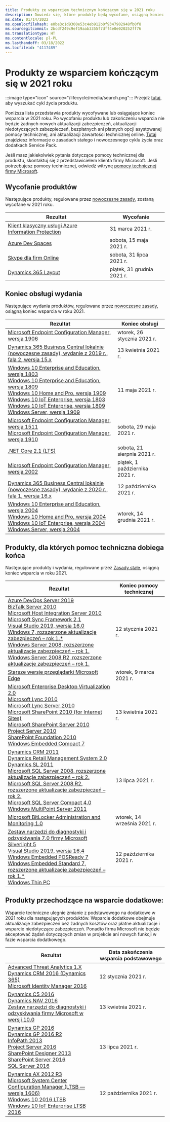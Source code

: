 ```yaml
---
title: Produkty ze wsparciem technicznym kończącym się w 2021 roku
description: Dowiedz się, które produkty będą wycofane, osiągną koniec wsparcia technicznego lub przejdą ze wsparcia podstawowego do dodatkowego w 2021 roku.
ms.date: 01/14/2022
ms.openlocfilehash: e0be3c1d9300e53c4eb912b0f9347902948fb0f8
ms.sourcegitcommit: 2bcdf249c9ef19aab3355f7dff4e0e020252ff76
ms.translationtype: HT
ms.contentlocale: pl-PL
ms.lasthandoff: 03/18/2022
ms.locfileid: "4117489"
---
```

# <a name="products-ending-support-in-2021"></a>Produkty ze wsparciem kończącym się w 2021 roku

:::image type="icon" source="/lifecycle/media/search.png":::
Przejdź [tutaj](/lifecycle/products/), aby wyszukać cykl życia produktu.

Poniższa lista przedstawia produkty wycofywane lub osiągające koniec wsparcia w 2021 roku. Po wycofaniu produktu lub zakończeniu wsparcia nie będzie żadnych nowych aktualizacji zabezpieczeń, aktualizacji niedotyczących zabezpieczeń, bezpłatnych ani płatnych opcji asystowanej pomocy technicznej, ani aktualizacji zawartości technicznej online. [Tutaj](/lifecycle/overview/product-end-of-support-overview) znajdziesz informacje o zasadach stałego i nowoczesnego cyklu życia oraz dodatkach Service Pack.

Jeśli masz jakiekolwiek pytania dotyczące pomocy technicznej dla produktu, skontaktuj się z przedstawicielem klienta firmy Microsoft. Jeśli potrzebujesz pomocy technicznej, odwiedź witrynę [pomocy technicznej firmy Microsoft](https://support.microsoft.com/contactus/?ws=support).

## <a name="product-retirements"></a>Wycofanie produktów

Następujące produkty, regulowane przez [nowoczesne zasady](/lifecycle/policies/modern), zostaną wycofane w 2021 roku.

| Rezultat | Wycofanie |
| --- | --- |
| [Klient klasyczny usługi Azure Information Protection](/lifecycle/products/azure-information-protection-classic-client?branch=live)<br> | 31 marca 2021 r. |
| [Azure Dev Spaces](/lifecycle/products/azure-dev-spaces?branch=live)<br> | sobota, 15 maja 2021 r. |
| [Skype dla firm Online](/lifecycle/products/skype-for-business-online?branch=live)<br> | sobota, 31 lipca 2021 r. |
| [Dynamics 365 Layout](/lifecycle/products/dynamics-365-layout?branch=live)<br> | piątek, 31 grudnia 2021 r. |


## <a name="release-end-of-servicing"></a>Koniec obsługi wydania

Następujące wydania produktów, regulowane przez [nowoczesne zasady](/lifecycle/policies/modern), osiągną koniec wsparcia w roku 2021.

| Rezultat | Koniec obsługi |
| --- | --- |
| [Microsoft Endpoint Configuration Manager, wersja 1906](/lifecycle/products/microsoft-endpoint-configuration-manager?branch=live)<br> | wtorek, 26 stycznia 2021 r. |
| [Dynamics 365 Business Central lokalnie (nowoczesne zasady), wydanie z 2019 r., fala 2, wersja 15.x](/lifecycle/products/dynamics-365-business-central-onpremises-modern-policy?branch=live)<br> | 13 kwietnia 2021 r. |
| [Windows 10 Enterprise and Education, wersja 1803](/lifecycle/products/windows-10-enterprise-and-education?branch=live)<br>[Windows 10 Enterprise and Education, wersja 1809](/lifecycle/products/windows-10-enterprise-and-education?branch=live)<br>[Windows 10 Home and Pro, wersja 1909](/lifecycle/products/windows-10-home-and-pro?branch=live)<br>[Windows 10 IoT Enterprise, wersja 1803](/lifecycle/products/windows-10-iot-enterprise?branch=live)<br>[Windows 10 IoT Enterprise, wersja 1809](/lifecycle/products/windows-10-iot-enterprise?branch=live)<br>[Windows Server, wersja 1909](/lifecycle/products/windows-server?branch=live)<br> | 11 maja 2021 r. |
| [Microsoft Endpoint Configuration Manager, wersja 1511](/lifecycle/products/microsoft-endpoint-configuration-manager?branch=live)<br>[Microsoft Endpoint Configuration Manager, wersja 1910](/lifecycle/products/microsoft-endpoint-configuration-manager?branch=live)<br> | sobota, 29 maja 2021 r. |
| [.NET Core 2.1 (LTS)](/lifecycle/products/microsoft-net-and-net-core?branch=live)<br> | sobota, 21 sierpnia 2021 r. |
| [Microsoft Endpoint Configuration Manager, wersja 2002](/lifecycle/products/microsoft-endpoint-configuration-manager?branch=live)<br> | piątek, 1 października 2021 r. |
| [Dynamics 365 Business Central lokalnie (nowoczesne zasady), wydanie z 2020 r., fala 1, wersja 16.x](/lifecycle/products/dynamics-365-business-central-onpremises-modern-policy?branch=live)<br> | 12 października 2021 r. |
| [Windows 10 Enterprise and Education, wersja 2004](/lifecycle/products/windows-10-enterprise-and-education?branch=live)<br>[Windows 10 Home and Pro, wersja 2004](/lifecycle/products/windows-10-home-and-pro?branch=live)<br>[Windows 10 IoT Enterprise, wersja 2004](/lifecycle/products/windows-10-iot-enterprise?branch=live)<br>[Windows Server, wersja 2004](/lifecycle/products/windows-server?branch=live)<br> | wtorek, 14 grudnia 2021 r. |


## <a name="products-reaching-end-of-support"></a>Produkty, dla których pomoc techniczna dobiega końca

Następujące produkty i wydania, regulowane przez [Zasady stałe](/lifecycle/policies/fixed), osiągną koniec wsparcia w roku 2021.

| Rezultat | Koniec pomocy technicznej |
| --- | --- |
| [Azure DevOps Server 2019](/lifecycle/products/azure-devops-server-2019?branch=live)<br>[BizTalk Server 2010](/lifecycle/products/biztalk-server-2010?branch=live)<br>[Microsoft Host Integration Server 2010](/lifecycle/products/microsoft-host-integration-server-2010?branch=live)<br>[Microsoft Sync Framework 2.1](/lifecycle/products/microsoft-sync-framework-21?branch=live)<br>[Visual Studio 2019, wersja 16.0](/lifecycle/products/visual-studio-2019?branch=live)<br>[Windows 7, rozszerzone aktualizacje zabezpieczeń – rok 1.*](/lifecycle/products/windows-7?branch=live)<br>[Windows Server 2008, rozszerzone aktualizacje zabezpieczeń – rok 1.](/lifecycle/products/windows-server-2008?branch=live)<br>[Windows Server 2008 R2, rozszerzone aktualizacje zabezpieczeń – rok 1.](/lifecycle/products/windows-server-2008-r2?branch=live)<br> | 12 stycznia 2021 r. |
| [Starsze wersje przeglądarki Microsoft Edge](/lifecycle/products/microsoft-edge-legacy?branch=live)<br> | wtorek, 9 marca 2021 r. |
| [Microsoft Enterprise Desktop Virtualization 2.0](/lifecycle/products/microsoft-enterprise-desktop-virtualization-20?branch=live)<br>[Microsoft Lync 2010](/lifecycle/products/microsoft-lync-2010?branch=live)<br>[Microsoft Lync Server 2010](/lifecycle/products/microsoft-lync-server-2010?branch=live)<br>[Microsoft SharePoint 2010 (for Internet Sites)](/lifecycle/products/microsoft-sharepoint-2010?branch=live)<br>[Microsoft SharePoint Server 2010](/lifecycle/products/microsoft-sharepoint-server-2010?branch=live)<br>[Project Server 2010](/lifecycle/products/project-server-2010?branch=live)<br>[SharePoint Foundation 2010](/lifecycle/products/sharepoint-foundation-2010?branch=live)<br>[Windows Embedded Compact 7](/lifecycle/products/windows-embedded-compact-7?branch=live)<br> | 13 kwietnia 2021 r. |
| [Dynamics CRM 2011](/lifecycle/products/dynamics-crm-2011?branch=live)<br>[Dynamics Retail Management System 2.0](/lifecycle/products/dynamics-retail-management-system-20?branch=live)<br>[Dynamics SL 2011](/lifecycle/products/dynamics-sl-2011?branch=live)<br>[Microsoft SQL Server 2008, rozszerzone aktualizacje zabezpieczeń – rok 2.](/lifecycle/products/microsoft-sql-server-2008?branch=live)<br>[Microsoft SQL Server 2008 R2, rozszerzone aktualizacje zabezpieczeń – rok 2.](/lifecycle/products/microsoft-sql-server-2008-r2?branch=live)<br>[Microsoft SQL Server Compact 4.0](/lifecycle/products/microsoft-sql-server-compact-40?branch=live)<br>[Windows MultiPoint Server 2011](/lifecycle/products/windows-multipoint-server-2011?branch=live)<br> | 13 lipca 2021 r. |
| [Microsoft BitLocker Administration and Monitoring 1.0](/lifecycle/products/microsoft-bitlocker-administration-and-monitoring-10?branch=live)<br> | wtorek, 14 września 2021 r. |
| [Zestaw narzędzi do diagnostyki i odzyskiwania 7.0 firmy Microsoft](/lifecycle/products/microsoft-diagnostics-and-recovery-toolset-70?branch=live)<br>[Silverlight 5](/lifecycle/products/silverlight-5?branch=live)<br>[Visual Studio 2019, wersja 16.4](/lifecycle/products/visual-studio-2019?branch=live)<br>[Windows Embedded POSReady 7](/lifecycle/products/windows-embedded-posready-7?branch=live)<br>[Windows Embedded Standard 7, rozszerzone aktualizacje zabezpieczeń – rok 1.*](/lifecycle/products/windows-embedded-standard-7?branch=live)<br>[Windows Thin PC](/lifecycle/products/windows-thin-pc?branch=live)<br> | 12 października 2021 r. |


## <a name="products-moving-to-extended-support"></a>Produkty przechodzące na wsparcie dodatkowe:

Wsparcie techniczne ulegnie zmianie z podstawowego na dodatkowe w 2021 roku dla następujących produktów. Wsparcie dodatkowe obejmuje aktualizacje zabezpieczeń bez żadnych kosztów oraz płatne aktualizacje i wsparcie niedotyczące zabezpieczeń. Ponadto firma Microsoft nie będzie akceptować żądań dotyczących zmian w projekcie ani nowych funkcji w fazie wsparcia dodatkowego.

| Rezultat | Data zakończenia wsparcia podstawowego |
| --- | --- |
| [Advanced Threat Analytics 1.X](/lifecycle/products/advanced-threat-analytics-1x?branch=live)<br>[Dynamics CRM 2016 (Dynamics 365)](/lifecycle/products/dynamics-crm-2016-dynamics-365?branch=live)<br>[Microsoft Identity Manager 2016](/lifecycle/products/microsoft-identity-manager-2016?branch=live)<br> | 12 stycznia 2021 r. |
| [Dynamics C5 2016](/lifecycle/products/dynamics-c5-2016?branch=live)<br>[Dynamics NAV 2016](/lifecycle/products/dynamics-nav-2016?branch=live)<br>[Zestaw narzędzi do diagnostyki i odzyskiwania firmy Microsoft w wersji 10.0](/lifecycle/products/microsoft-diagnostics-and-recovery-toolset-100?branch=live)<br> | 13 kwietnia 2021 r. |
| [Dynamics GP 2016](/lifecycle/products/dynamics-gp-2016?branch=live)<br>[Dynamics GP 2016 R2](/lifecycle/products/dynamics-gp-2016-r2?branch=live)<br>[InfoPath 2013](/lifecycle/products/infopath-2013?branch=live)<br>[Project Server 2016](/lifecycle/products/project-server-2016?branch=live)<br>[SharePoint Designer 2013](/lifecycle/products/sharepoint-designer-2013?branch=live)<br>[SharePoint Server 2016](/lifecycle/products/sharepoint-server-2016?branch=live)<br>[SQL Server 2016](/lifecycle/products/sql-server-2016?branch=live)<br> | 13 lipca 2021 r. |
| [Dynamics AX 2012 R3](/lifecycle/products/dynamics-ax-2012-r3?branch=live)<br>[Microsoft System Center Configuration Manager (LTSB — wersja 1606)](/lifecycle/products/microsoft-system-center-configuration-manager-ltsb-version-1606?branch=live)<br>[Windows 10 2016 LTSB](/lifecycle/products/windows-10-2016-ltsb?branch=live)<br>[Windows 10 IoT Enterprise LTSB 2016](/lifecycle/products/windows-10-iot-enterprise-ltsb-2016?branch=live)<br> | 12 października 2021 r. |
